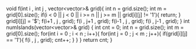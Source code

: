 void f(int i , int j , vector<vector<char>>& grid){
int n = grid.size();
int m = grid[0].size();
if(i < 0 || j < 0 || i >= n || j >= m || grid[i][j] != '1'){
return;
}
grid[i][j] = '$';
f(i+1 , j , grid);
f(i , j+1 , grid);
f(i-1 , j , grid);
f(i , j-1 , grid);
}
int numIslands(vector<vector<char>>& grid) {
int cnt = 0;
int n = grid.size();
int m = grid[0].size();
for(int i = 0 ; i < n ; i++){
for(int j = 0 ; j < m ; j++){
if(grid[i][j] == '1'){
f(i , j , grid);
cnt++;
}
}
}
return cnt;
}